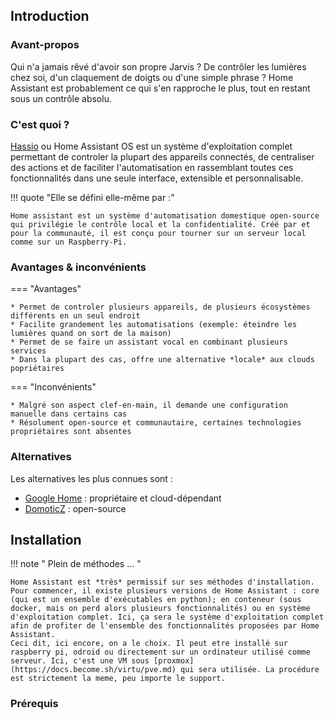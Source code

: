 ## Introduction

### Avant-propos

Qui n'a jamais rêvé d'avoir son propre Jarvis ? De contrôler les lumières chez soi, d'un claquement de doigts ou d'une simple phrase ? Home Assistant est probablement ce qui s'en rapproche le plus, tout en restant sous un contrôle absolu.

### C'est quoi ?

[Hassio](https://www.home-assistant.io/) ou Home Assistant OS est un système d'exploitation complet permettant de controler la plupart des appareils connectés, de centraliser des actions et de faciliter l'automatisation en rassemblant toutes ces fonctionnalités dans une seule interface, extensible et personnalisable.

!!! quote "Elle se défini elle-même par :"

    Home assistant est un système d'automatisation domestique open-source qui privilégie le contrôle local et la confidentialité. Créé par et pour la communauté, il est conçu pour tourner sur un serveur local comme sur un Raspberry-Pi.

### Avantages & inconvénients

=== "Avantages"

    * Permet de controler plusieurs appareils, de plusieurs écosystèmes différents en un seul endroit
    * Facilite grandement les automatisations (exemple: éteindre les lumières quand on sort de la maison)
    * Permet de se faire un assistant vocal en combinant plusieurs services
    * Dans la plupart des cas, offre une alternative *locale* aux clouds popriétaires

=== "Inconvénients"

    * Malgré son aspect clef-en-main, il demande une configuration manuelle dans certains cas
    * Résolument open-source et communautaire, certaines technologies propriétaires sont absentes

### Alternatives

Les alternatives les plus connues sont :

- [Google Home](https://home.google.com/intl/fr_fr/welcome/) : propriétaire et cloud-dépendant
- [DomoticZ](https://www.domoticz.com/) : open-source
 

## Installation

!!! note " Plein de méthodes ... "

    Home Assistant est *très* permissif sur ses méthodes d'installation. Pour commencer, il existe plusieurs versions de Home Assistant : core (qui est un ensemble d'exécutables en python); en conteneur (sous docker, mais on perd alors plusieurs fonctionnalités) ou en système d'exploitation complet. Ici, ça sera le système d'exploitation complet afin de profiter de l'ensemble des fonctionnalités proposées par Home Assistant.
    Ceci dit, ici encore, on a le choix. Il peut etre installé sur raspberry pi, odroid ou directement sur un ordinateur utilisé comme serveur. Ici, c'est une VM sous [proxmox](https://docs.become.sh/virtu/pve.md) qui sera utilisée. La procédure est strictement la meme, peu importe le support.
    

### Prérequis

